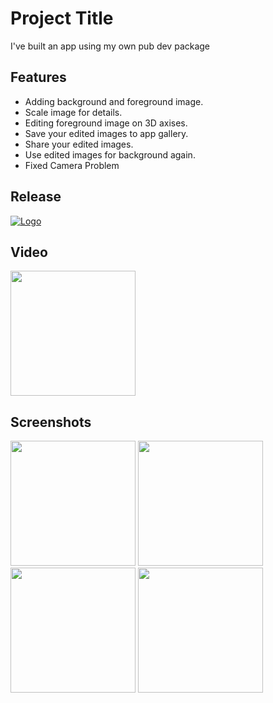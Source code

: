 
# Project Title

I've built an app using my own pub dev package

## Features

- Adding background and foreground image.
- Scale image for details.
- Editing foreground image on 3D axises.
- Save your edited images to app gallery.
- Share your edited images.
- Use edited images for background again.
- Fixed Camera Problem


##  Release


[![Logo](https://raw.githubusercontent.com/Volorf/Badges/62424abc4610eeb4f6a4c257d490c183c9bc49b8/Google%20Play/Google%20Play%20Badge.svg)](https://play.google.com/store/apps/details?id=com.berkayceylan.bc_image_editor_app)


##  Video

<a href="https://youtu.be/oyC3qfUXX6g"><img src="https://upload.wikimedia.org/wikipedia/commons/thumb/0/09/YouTube_full-color_icon_%282017%29.svg/2560px-YouTube_full-color_icon_%282017%29.svg.png" width="200"></a>



## Screenshots

<img src="https://play-lh.googleusercontent.com/5D54PPOTIUBPpHiM_jzCehbf_u3xLVlYBIDrM9231grki1oDG0ZY6N8GRtzQEBm8niA=w5120-h2880" width="200">

<img src="https://play-lh.googleusercontent.com/OOt-xcpVdL70Kcs3lzkvyW9NpXZkvl-LtRk4XRVVo1MzeTK3UZ0V-Lp0TsRxt7zXBjY=w5120-h2880" width="200">

<img src="https://play-lh.googleusercontent.com/39FqnE3mcYz1nQQ2b_6ubGngYAljcmp0fPsG6-65jdFKf0RVluuBuJ9QVwxoVHD5Gl8=w5120-h2880" width="200">

<img src="https://play-lh.googleusercontent.com/3w3D3Wy8TxpiiYOXM40EePMaoIgkJKi_Kj9yf0iM6acyXhB77V-l8UkYN9LjQYAg5A=w5120-h2880" width="200">
